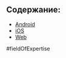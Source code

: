 ## Содержание:
- [Android](Native/Главные%20темы/Android.md)
- [iOS](Native/Главные%20темы/iOS.md)
- [Web](Native/Главные%20темы/Web.md)

#fieldOfExpertise